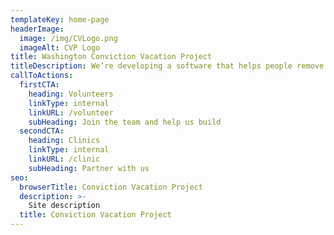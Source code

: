 ```yaml
---
templateKey: home-page
headerImage:
  image: /img/CVLogo.png
  imageAlt: CVP Logo
title: Washington Conviction Vacation Project
titleDescription: We’re developing a software that helps people remove criminal convictions from background checks, making it easier for people with prior convictions to get job and housing.
callToActions:
  firstCTA:
    heading: Volunteers
    linkType: internal
    linkURL: /volunteer
    subHeading: Join the team and help us build
  secondCTA:
    heading: Clinics
    linkType: internal
    linkURL: /clinic
    subHeading: Partner with us
seo:
  browserTitle: Conviction Vacation Project
  description: >-
    Site description
  title: Conviction Vacation Project
---
```

